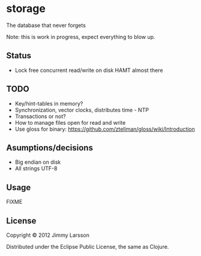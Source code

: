 # storage

The database that never forgets

Note: this is work in progress, expect everything to blow up.

## Status
* Lock free concurrent read/write on disk HAMT almost there

## TODO

* Key/hint-tables in memory?
* Synchronization, vector clocks, distributes time - NTP
* Transactions or not?
* How to manage files open for read and write
* Use gloss for binary: https://github.com/ztellman/gloss/wiki/Introduction

## Asumptions/decisions

* Big endian on disk
* All strings UTF-8

## Usage

FIXME

## License

Copyright © 2012 Jimmy Larsson

Distributed under the Eclipse Public License, the same as Clojure.
